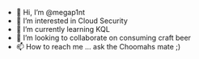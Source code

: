 - 👋 Hi, I’m @megap1nt
- 👀 I’m interested in Cloud Security
- 🌱 I’m currently learning KQL 
- 💞️ I’m looking to collaborate on consuming craft beer
- 📫 How to reach me ... ask the Choomahs mate ;)
